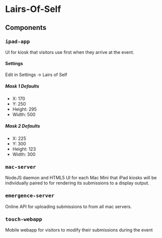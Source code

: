 Lairs-Of-Self
=============

## Components

### <kbd>ipad-app</kbd>
UI for kiosk that visitors use first when they arrive at the event.

#### Settings
Edit in Settings -> Lairs of Self

##### Mask 1 Defaults
- X: 170
- Y: 250
- Height: 295
- Width: 500

##### Mask 2 Defaults
- X: 225
- Y: 300
- Height: 123
- Width: 300


### <kbd>mac-server</kbd>
NodeJS daemon and HTML5 UI for each Mac Mini that iPad kiosks will be individually paired to for rendering its submissions to a display output.

### <kbd>emergence-server</kbd>
Online API for uploading submissions to from all mac servers.

### <kbd>touch-webapp</kbd>
Mobile webapp for visitors to modify their submissions during the event